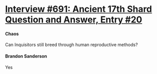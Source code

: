 # [Interview #691: Ancient 17th Shard Question and Answer, Entry #20](https://www.theoryland.com/intvmain.php?i=691#20)

#### Chaos

Can Inquisitors still breed through human reproductive methods?

#### Brandon Sanderson

Yes


